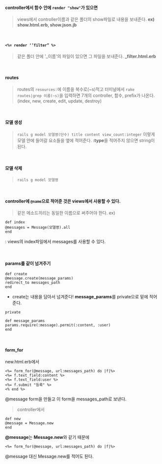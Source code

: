 #### controller에서 함수 안에 `render "show"`가 있으면
>views에서 controller이름과 같은 폴더의 show파일로 내용을 보내준다.
**ex) show.html.erb, show.json.jb**

<br>

#### `<%= render ‘’filter” %>`
>같은 폴더 안에 '_이름'의 파일이 있으면 그 파일을 보내준다.
**_filter.html.erb**

<br>

#### routes
> routes의 `resources:`에 이름을 복수로(~s)적고 
터미널에서 `rake routes|grep 이름(~s)`을 입력하면
7개의 controller, 함수, prefix가 나온다.
(index, new, create, edit, update, destroy)

<br>

#### 모델 생성
> `rails g model 모델명(단수) title content view_count:integer`
이렇게 모델 안에 들어갈 요소들을 옆에 적어준다.
**:type**을 적어주지 않으면 string이 된다.

<br>

#### 모델 삭제
>`rails g model 모델명`

<br>

#### controller에 `@name`으로 적어준 것은 views에서 사용할 수 있다.
> 같은 메소드끼리는 동일한 이름으로 써주어야 한다.
ex)
```
def index
@messages = Message(모델명).all
end
```
: views의 index파일에서 messages를 사용할 수 있다.

<br>

#### params를 같이 넘겨주기
```
def create
@message.create(message_params)
redirect_to messages_path
end
```
- create는 내용을 담아서 넘겨준다! 
**message_params**를 private으로 밑에 적어준다.

```
private

def message_params
params.require(:message).permit(:content, :user)
end
```
<br>

#### form_for

new.html.erb에서 
```
<%= form_for(@message, url:messages_path) do |f|%>
<%= f.text_field:content %>
<%= f.text_field:user %>
<%= f.submit "등록" %>
<% end %>
```
@message form을 만들고 이 form을 messages_path로 보낸다.

> controller에서
```
def new
@message = Message.new
end
```
**@message**는 **Message.new**와 같기 때문에
```
<%= form_for(@message, url:messages_path) do |f|%>
``` 
@message 대신 Message.new를 적어도 된다. 


